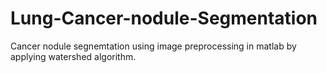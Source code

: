 # Lung-Cancer-nodule-Segmentation
Cancer nodule segnemtation using image preprocessing in matlab by applying watershed algorithm.
